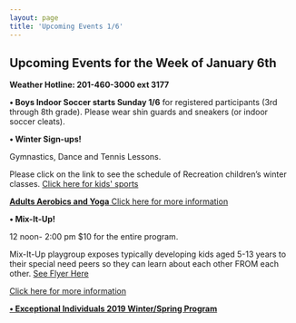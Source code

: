 ```yaml
---
layout: page
title: 'Upcoming Events 1/6'
---
```

 
## Upcoming Events for the Week of January 6th

**Weather Hotline: 201-460-3000 ext 3177**

**• Boys Indoor Soccer starts Sunday 1/6** for registered participants (3rd
through 8th grade). Please wear shin guards and sneakers (or indoor soccer
cleats).


**• Winter Sign-ups!** 

Gymnastics, Dance and Tennis Lessons.

Please click on the link to see the schedule of Recreation children’s winter
classes. [Click here for kids' sports](/departments/recreation/sports-and-activities/childrens-catalog/)


[**Adults Aerobics and Yoga** Click here for more information](/departments/recreation/sports-and-activities/adult-catalog/)


**• Mix-It-Up!** 

12 noon- 2:00 pm  $10 for the entire program.

Mix-It-Up playgroup exposes typically developing kids aged 5-13 years to their
special need peers so they can learn about each other FROM each other. [See Flyer Here](https://storage.googleapis.com/static.rutherford-nj.com/recreation/posts/MIx%20it%20up%20flyer%20-%202018-2019.pdf)

[Click here for more information](https://storage.googleapis.com/static.rutherford-nj.com/recreation/posts/MIx%20it%20up%20flyer%20-%202018-2019.pdf)

[**• Exceptional Individuals 2019 Winter/Spring Program**](https://storage.googleapis.com/static.rutherford-nj.com/recreation/upcoming-events/Winter-Spring%202019%20Exceptional%20Individuals%20Page.pdf)
